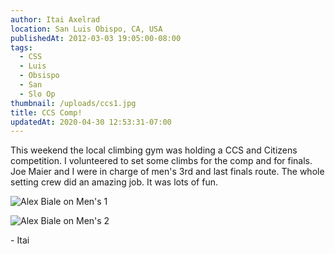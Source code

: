 ```yaml
---
author: Itai Axelrad
location: San Luis Obispo, CA, USA
publishedAt: 2012-03-03 19:05:00-08:00
tags:
  - CSS
  - Luis
  - Obsispo
  - San
  - Slo Op
thumbnail: /uploads/ccs1.jpg
title: CCS Comp!
updatedAt: 2020-04-30 12:53:31-07:00
---
```


This weekend the local climbing gym was holding a CCS and Citizens competition. I volunteered to set some climbs for the comp and for finals. Joe Maier and I were in charge of men's 3rd and last finals route. The whole setting crew did an amazing job. It was lots of fun.

![Alex Biale on Men's 1](/uploads/ccs1.jpg)

![Alex Biale on Men's 2](/uploads/ccs2.JPG)

\- Itai
